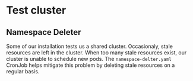 # Test cluster


## Namespace Deleter

Some of our installation tests us a shared cluster.
Occasionaly, stale resources are left in the cluster.
When too many stale resources exist, our cluster is unable to schedule new pods.
The `namespace-delter.yaml` CronJob helps mitigate this problem by deleting stale resources on a regular basis.


